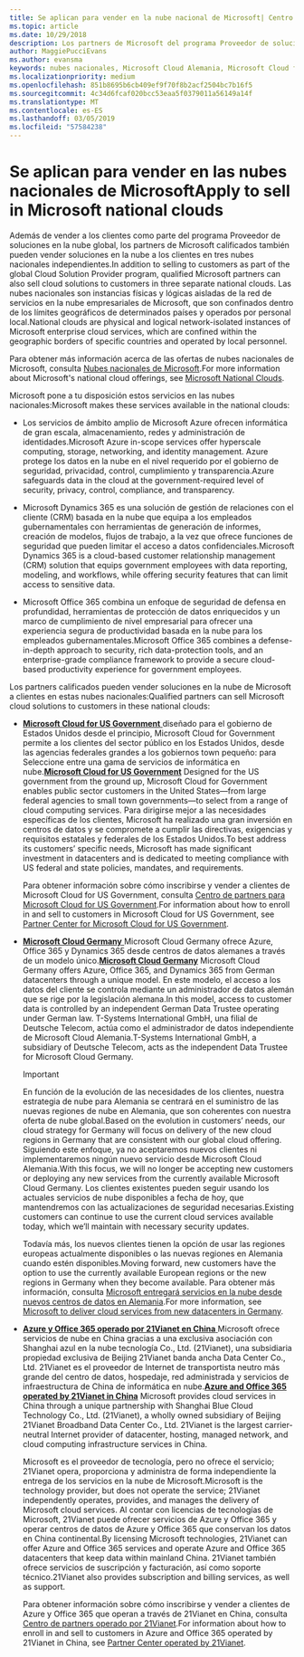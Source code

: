 ```yaml
---
title: Se aplican para vender en la nube nacional de Microsoft| Centro de partners
ms.topic: article
ms.date: 10/29/2018
description: Los partners de Microsoft del programa Proveedor de soluciones en la nube pueden vender a los clientes inscritos en las nubes nacionales compatibles.
author: MaggiePucciEvans
ms.author: evansma
keywords: nubes nacionales, Microsoft Cloud Alemania, Microsoft Cloud for US Government, 21Vianet, Microsoft Cloud China
ms.localizationpriority: medium
ms.openlocfilehash: 851b8695b6cb409ef9f70f8b2acf2504bc7b16f5
ms.sourcegitcommit: 4c34d6fcaf020bcc53eaa5f0379011a56149a14f
ms.translationtype: MT
ms.contentlocale: es-ES
ms.lasthandoff: 03/05/2019
ms.locfileid: "57584238"
---
```

# <a name="apply-to-sell-in-microsoft-national-clouds"></a><span data-ttu-id="e15be-104">Se aplican para vender en las nubes nacionales de Microsoft</span><span class="sxs-lookup"><span data-stu-id="e15be-104">Apply to sell in Microsoft national clouds</span></span>

<span data-ttu-id="e15be-105">Además de vender a los clientes como parte del programa Proveedor de soluciones en la nube global, los partners de Microsoft calificados también pueden vender soluciones en la nube a los clientes en tres nubes nacionales independientes.</span><span class="sxs-lookup"><span data-stu-id="e15be-105">In addition to selling to customers as part of the global Cloud Solution Provider program, qualified Microsoft partners can also sell cloud solutions to customers in three separate national clouds.</span></span> <span data-ttu-id="e15be-106">Las nubes nacionales son instancias físicas y lógicas aisladas de la red de servicios en la nube empresariales de Microsoft, que son confinados dentro de los límites geográficos de determinados países y operados por personal local.</span><span class="sxs-lookup"><span data-stu-id="e15be-106">National clouds are physical and logical network-isolated instances of Microsoft enterprise cloud services, which are confined within the geographic borders of specific countries and operated by local personnel.</span></span> 

<span data-ttu-id="e15be-107">Para obtener más información acerca de las ofertas de nubes nacionales de Microsoft, consulta [Nubes nacionales de Microsoft](https://www.microsoft.com/trustcenter/cloudservices/nationalcloud).</span><span class="sxs-lookup"><span data-stu-id="e15be-107">For more information about Microsoft's national cloud offerings, see [Microsoft National Clouds](https://www.microsoft.com/trustcenter/cloudservices/nationalcloud).</span></span>

<span data-ttu-id="e15be-108">Microsoft pone a tu disposición estos servicios en las nubes nacionales:</span><span class="sxs-lookup"><span data-stu-id="e15be-108">Microsoft makes these services available in the national clouds:</span></span>

-   <span data-ttu-id="e15be-109">Los servicios de ámbito amplio de Microsoft Azure ofrecen informática de gran escala, almacenamiento, redes y administración de identidades.</span><span class="sxs-lookup"><span data-stu-id="e15be-109">Microsoft Azure in-scope services offer hyperscale computing, storage, networking, and identity management.</span></span> <span data-ttu-id="e15be-110">Azure protege los datos en la nube en el nivel requerido por el gobierno de seguridad, privacidad, control, cumplimiento y transparencia.</span><span class="sxs-lookup"><span data-stu-id="e15be-110">Azure safeguards data in the cloud at the government-required level of security, privacy, control, compliance, and transparency.</span></span>

-   <span data-ttu-id="e15be-111">Microsoft Dynamics 365 es una solución de gestión de relaciones con el cliente (CRM) basada en la nube que equipa a los empleados gubernamentales con herramientas de generación de informes, creación de modelos, flujos de trabajo, a la vez que ofrece funciones de seguridad que pueden limitar el acceso a datos confidenciales.</span><span class="sxs-lookup"><span data-stu-id="e15be-111">Microsoft Dynamics 365 is a cloud-based customer relationship management (CRM) solution that equips government employees with data reporting, modeling, and workflows, while offering security features that can limit access to sensitive data.</span></span>

-   <span data-ttu-id="e15be-112">Microsoft Office 365 combina un enfoque de seguridad de defensa en profundidad, herramientas de protección de datos enriquecidos y un marco de cumplimiento de nivel empresarial para ofrecer una experiencia segura de productividad basada en la nube para los empleados gubernamentales.</span><span class="sxs-lookup"><span data-stu-id="e15be-112">Microsoft Office 365 combines a defense-in-depth approach to security, rich data-protection tools, and an enterprise-grade compliance framework to provide a secure cloud-based productivity experience for government employees.</span></span>

<span data-ttu-id="e15be-113">Los partners calificados pueden vender soluciones en la nube de Microsoft a clientes en estas nubes nacionales:</span><span class="sxs-lookup"><span data-stu-id="e15be-113">Qualified partners can sell Microsoft cloud solutions to customers in these national clouds:</span></span>

-   <span data-ttu-id="e15be-114">[**Microsoft Cloud for US Government** ](https://www.microsoft.com/trustcenter/cloudservices/nationalcloud#Microsoft_Cloud_for_US) diseñado para el gobierno de Estados Unidos desde el principio, Microsoft Cloud for Government permite a los clientes del sector público en los Estados Unidos, desde las agencias federales grandes a los gobiernos town pequeño: para Seleccione entre una gama de servicios de informática en nube.</span><span class="sxs-lookup"><span data-stu-id="e15be-114">[**Microsoft Cloud for US Government**](https://www.microsoft.com/trustcenter/cloudservices/nationalcloud#Microsoft_Cloud_for_US) Designed for the US government from the ground up, Microsoft Cloud for Government enables public sector customers in the United States—from large federal agencies to small town governments—to select from a range of cloud computing services.</span></span> <span data-ttu-id="e15be-115">Para dirigirse mejor a las necesidades específicas de los clientes, Microsoft ha realizado una gran inversión en centros de datos y se compromete a cumplir las directivas, exigencias y requisitos estatales y federales de los Estados Unidos.</span><span class="sxs-lookup"><span data-stu-id="e15be-115">To best address its customers’ specific needs, Microsoft has made significant investment in datacenters and is dedicated to meeting compliance with US federal and state policies, mandates, and requirements.</span></span> 

    <span data-ttu-id="e15be-116">Para obtener información sobre cómo inscribirse y vender a clientes de Microsoft Cloud for US Government, consulta [Centro de partners para Microsoft Cloud for US Government](partner-center-for-microsoft-us-govt-cloud.md).</span><span class="sxs-lookup"><span data-stu-id="e15be-116">For information about how to enroll in and sell to customers in Microsoft Cloud for US Government, see [Partner Center for Microsoft Cloud for US Government](partner-center-for-microsoft-us-govt-cloud.md).</span></span>

-   <span data-ttu-id="e15be-117">[**Microsoft Cloud Germany** ](https://www.microsoft.com/trustcenter/cloudservices/nationalcloud#Microsoft_Cloud_Germany) Microsoft Cloud Germany ofrece Azure, Office 365 y Dynamics 365 desde centros de datos alemanes a través de un modelo único.</span><span class="sxs-lookup"><span data-stu-id="e15be-117">[**Microsoft Cloud Germany**](https://www.microsoft.com/trustcenter/cloudservices/nationalcloud#Microsoft_Cloud_Germany) Microsoft Cloud Germany offers Azure, Office 365, and Dynamics 365 from German datacenters through a unique model.</span></span> <span data-ttu-id="e15be-118">En este modelo, el acceso a los datos del cliente se controla mediante un administrador de datos alemán que se rige por la legislación alemana.</span><span class="sxs-lookup"><span data-stu-id="e15be-118">In this model, access to customer data is controlled by an independent German Data Trustee operating under German law.</span></span> <span data-ttu-id="e15be-119">T-Systems International GmbH, una filial de Deutsche Telecom, actúa como el administrador de datos independiente de Microsoft Cloud Alemania.</span><span class="sxs-lookup"><span data-stu-id="e15be-119">T-Systems International GmbH, a subsidiary of Deutsche Telecom, acts as the independent Data Trustee for Microsoft Cloud Germany.</span></span> 

    > [!IMPORTANT]  
    > <span data-ttu-id="e15be-120">En función de la evolución de las necesidades de los clientes, nuestra estrategia de nube para Alemania se centrará en el suministro de las nuevas regiones de nube en Alemania, que son coherentes con nuestra oferta de nube global.</span><span class="sxs-lookup"><span data-stu-id="e15be-120">Based on the evolution in customers’ needs, our cloud strategy for Germany will focus on delivery of the new cloud regions in Germany that are consistent with our global cloud offering.</span></span> <span data-ttu-id="e15be-121">Siguiendo este enfoque, ya no aceptaremos nuevos clientes ni implementaremos ningún nuevo servicio desde Microsoft Cloud Alemania.</span><span class="sxs-lookup"><span data-stu-id="e15be-121">With this focus, we will no longer be accepting new customers or deploying any new services from the currently available Microsoft Cloud Germany.</span></span> <span data-ttu-id="e15be-122">Los clientes existentes pueden seguir usando los actuales servicios de nube disponibles a fecha de hoy, que mantendremos con las actualizaciones de seguridad necesarias.</span><span class="sxs-lookup"><span data-stu-id="e15be-122">Existing customers can continue to use the current cloud services available today, which we’ll maintain with necessary security updates.</span></span>
    >  
    > <span data-ttu-id="e15be-123">Todavía más, los nuevos clientes tienen la opción de usar las regiones europeas actualmente disponibles o las nuevas regiones en Alemania cuando estén disponibles.</span><span class="sxs-lookup"><span data-stu-id="e15be-123">Moving forward, new customers have the option to use the currently available European regions or the new regions in Germany when they become available.</span></span> <span data-ttu-id="e15be-124">Para obtener más información, consulta [Microsoft entregará servicios en la nube desde nuevos centros de datos en Alemania](https://news.microsoft.com/europe/2018/08/31/microsoft-to-deliver-cloud-services-from-new-datacentres-in-germany-in-2019-to-meet-evolving-customer-needs/).</span><span class="sxs-lookup"><span data-stu-id="e15be-124">For more information, see [Microsoft to deliver cloud services from new datacenters in Germany](https://news.microsoft.com/europe/2018/08/31/microsoft-to-deliver-cloud-services-from-new-datacentres-in-germany-in-2019-to-meet-evolving-customer-needs/).</span></span>

    
-   <span data-ttu-id="e15be-125">[**Azure y Office 365 operado por 21Vianet en China** ](https://www.microsoft.com/trustcenter/cloudservices/nationalcloud#Microsoft_Cloud_for_China) Microsoft ofrece servicios de nube en China gracias a una exclusiva asociación con Shanghai azul en la nube tecnología Co., Ltd. (21Vianet), una subsidiaria propiedad exclusiva de Beijing 21Vianet banda ancha Data Center Co., Ltd. 21Vianet es el proveedor de Internet de transportista neutro más grande del centro de datos, hospedaje, red administrada y servicios de infraestructura de China de informática en nube.</span><span class="sxs-lookup"><span data-stu-id="e15be-125">[**Azure and Office 365 operated by 21Vianet in China**](https://www.microsoft.com/trustcenter/cloudservices/nationalcloud#Microsoft_Cloud_for_China) Microsoft provides cloud services in China through a unique partnership with Shanghai Blue Cloud Technology Co., Ltd. (21Vianet), a wholly owned subsidiary of Beijing 21Vianet Broadband Data Center Co., Ltd. 21Vianet is the largest carrier-neutral Internet provider of datacenter, hosting, managed network, and cloud computing infrastructure services in China.</span></span> 

    <span data-ttu-id="e15be-126">Microsoft es el proveedor de tecnología, pero no ofrece el servicio; 21Vianet opera, proporciona y administra de forma independiente la entrega de los servicios en la nube de Microsoft.</span><span class="sxs-lookup"><span data-stu-id="e15be-126">Microsoft is the technology provider, but does not operate the service; 21Vianet independently operates, provides, and manages the delivery of Microsoft cloud services.</span></span> <span data-ttu-id="e15be-127">Al contar con licencias de tecnologías de Microsoft, 21Vianet puede ofrecer servicios de Azure y Office 365 y operar centros de datos de Azure y Office 365 que conservan los datos en China continental.</span><span class="sxs-lookup"><span data-stu-id="e15be-127">By licensing Microsoft technologies, 21Vianet can offer Azure and Office 365 services and operate Azure and Office 365 datacenters that keep data within mainland China.</span></span> <span data-ttu-id="e15be-128">21Vianet también ofrece servicios de suscripción y facturación, así como soporte técnico.</span><span class="sxs-lookup"><span data-stu-id="e15be-128">21Vianet also provides subscription and billing services, as well as support.</span></span>

    <span data-ttu-id="e15be-129">Para obtener información sobre cómo inscribirse y vender a clientes de Azure y Office 365 que operan a través de 21Vianet en China, consulta [Centro de partners operado por 21Vianet](https://msdn.microsoft.com/partner-china/index).</span><span class="sxs-lookup"><span data-stu-id="e15be-129">For information about how to enroll in and sell to customers in Azure and Office 365 operated by 21Vianet in China, see [Partner Center operated by 21Vianet](https://msdn.microsoft.com/partner-china/index).</span></span> 